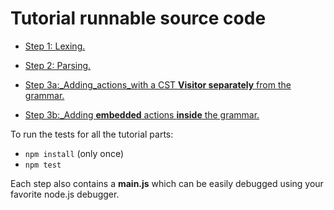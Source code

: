 # Tutorial runnable source code

*   [Step 1: Lexing.](https://github.com/SAP/chevrotain/blob/master/examples/tutorial/step1_lexing/)

*   [Step 2: Parsing.](https://github.com/SAP/chevrotain/blob/master/examples/tutorial/step2_parsing/)

*   [Step 3a:\_Adding_actions_with a CST **Visitor separately** from the grammar.](https://github.com/SAP/chevrotain/tree/master/examples/tutorial/step3_actions/)

*   [Step 3b:\_Adding **embedded** actions **inside** the grammar.](https://github.com/SAP/chevrotain/tree/master/examples/tutorial/step3_actions/)

To run the tests for all the tutorial parts:

*   `npm install` (only once)
*   `npm test`

Each step also contains a **main.js** which can be easily debugged
using your favorite node.js debugger.
